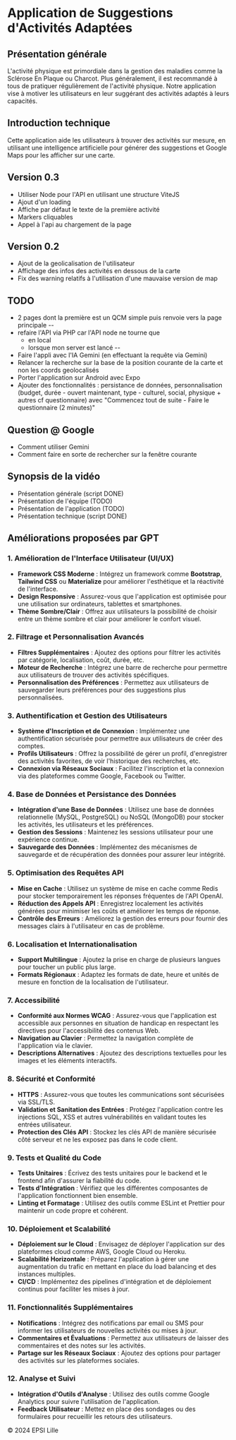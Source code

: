 # Application de Suggestions d'Activités Adaptées

## Présentation générale

L'activité physique est primordiale dans la gestion des maladies comme la Sclérose En Plaque ou Charcot. Plus généralement, il est recommandé à tous de pratiquer régulièrement de l'activité physique. Notre application vise à motiver les utilisateurs en leur suggérant des activités adaptés à leurs capacités.

## Introduction technique

Cette application aide les utilisateurs à trouver des activités sur mesure, en utilisant une intelligence artificielle pour générer des suggestions et Google Maps pour les afficher sur une carte.

## Version 0.3

- Utiliser Node pour l'API en utilisant une structure ViteJS
- Ajout d'un loading
- Affiche par défaut le texte de la première activité
- Markers cliquables
- Appel à l'api au chargement de la page

## Version 0.2

- Ajout de la geolicalisation de l'utilisateur
- Affichage des infos des activités en dessous de la carte
- Fix des warning relatifs à l'utilisation d'une mauvaise version de map

## TODO

- 2 pages dont la première est un QCM simple puis renvoie vers la page principale
--
- refaire l'API via PHP car l'API node ne tourne que
  - en local
  - lorsque mon server est lancé
--
- Faire l'appli avec l'IA Gemini (en effectuant la requête via Gemini)
- Relancer la recherche sur la base de la position courante de la carte et non les coords geolocalisés
- Porter l'application sur Android avec Expo
- Ajouter des fonctionnalités : persistance de données, personnalisation (budget, durée - ouvert maintenant, type - culturel, social, physique + autres cf questionnaire) avec "Commencez tout de suite - Faire le questionnaire (2 minutes)"

## Question @ Google

- Comment utiliser Gemini
- Comment faire en sorte de rechercher sur la fenêtre courante

## Synopsis de la vidéo

- Présentation générale (script DONE)
- Présentation de l'équipe (TODO)
- Présentation de l'application (TODO)
- Présentation technique (script DONE)

## Améliorations proposées par GPT

### 1. Amélioration de l'Interface Utilisateur (UI/UX)

- **Framework CSS Moderne** : Intégrez un framework comme **Bootstrap**, **Tailwind CSS** ou **Materialize** pour améliorer l'esthétique et la réactivité de l'interface.
- **Design Responsive** : Assurez-vous que l'application est optimisée pour une utilisation sur ordinateurs, tablettes et smartphones.
- **Thème Sombre/Clair** : Offrez aux utilisateurs la possibilité de choisir entre un thème sombre et clair pour améliorer le confort visuel.

### 2. Filtrage et Personnalisation Avancés

- **Filtres Supplémentaires** : Ajoutez des options pour filtrer les activités par catégorie, localisation, coût, durée, etc.
- **Moteur de Recherche** : Intégrez une barre de recherche pour permettre aux utilisateurs de trouver des activités spécifiques.
- **Personnalisation des Préférences** : Permettez aux utilisateurs de sauvegarder leurs préférences pour des suggestions plus personnalisées.

### 3. Authentification et Gestion des Utilisateurs

- **Système d'Inscription et de Connexion** : Implémentez une authentification sécurisée pour permettre aux utilisateurs de créer des comptes.
- **Profils Utilisateurs** : Offrez la possibilité de gérer un profil, d'enregistrer des activités favorites, de voir l'historique des recherches, etc.
- **Connexion via Réseaux Sociaux** : Facilitez l'inscription et la connexion via des plateformes comme Google, Facebook ou Twitter.

### 4. Base de Données et Persistance des Données

- **Intégration d'une Base de Données** : Utilisez une base de données relationnelle (MySQL, PostgreSQL) ou NoSQL (MongoDB) pour stocker les activités, les utilisateurs et les préférences.
- **Gestion des Sessions** : Maintenez les sessions utilisateur pour une expérience continue.
- **Sauvegarde des Données** : Implémentez des mécanismes de sauvegarde et de récupération des données pour assurer leur intégrité.

### 5. Optimisation des Requêtes API

- **Mise en Cache** : Utilisez un système de mise en cache comme Redis pour stocker temporairement les réponses fréquentes de l'API OpenAI.
- **Réduction des Appels API** : Enregistrez localement les activités générées pour minimiser les coûts et améliorer les temps de réponse.
- **Contrôle des Erreurs** : Améliorez la gestion des erreurs pour fournir des messages clairs à l'utilisateur en cas de problème.

### 6. Localisation et Internationalisation

- **Support Multilingue** : Ajoutez la prise en charge de plusieurs langues pour toucher un public plus large.
- **Formats Régionaux** : Adaptez les formats de date, heure et unités de mesure en fonction de la localisation de l'utilisateur.

### 7. Accessibilité

- **Conformité aux Normes WCAG** : Assurez-vous que l'application est accessible aux personnes en situation de handicap en respectant les directives pour l'accessibilité des contenus Web.
- **Navigation au Clavier** : Permettez la navigation complète de l'application via le clavier.
- **Descriptions Alternatives** : Ajoutez des descriptions textuelles pour les images et les éléments interactifs.

### 8. Sécurité et Conformité

- **HTTPS** : Assurez-vous que toutes les communications sont sécurisées via SSL/TLS.
- **Validation et Sanitation des Entrées** : Protégez l'application contre les injections SQL, XSS et autres vulnérabilités en validant toutes les entrées utilisateur.
- **Protection des Clés API** : Stockez les clés API de manière sécurisée côté serveur et ne les exposez pas dans le code client.

### 9. Tests et Qualité du Code

- **Tests Unitaires** : Écrivez des tests unitaires pour le backend et le frontend afin d'assurer la fiabilité du code.
- **Tests d'Intégration** : Vérifiez que les différentes composantes de l'application fonctionnent bien ensemble.
- **Linting et Formatage** : Utilisez des outils comme ESLint et Prettier pour maintenir un code propre et cohérent.

### 10. Déploiement et Scalabilité

- **Déploiement sur le Cloud** : Envisagez de déployer l'application sur des plateformes cloud comme AWS, Google Cloud ou Heroku.
- **Scalabilité Horizontale** : Préparez l'application à gérer une augmentation du trafic en mettant en place du load balancing et des instances multiples.
- **CI/CD** : Implémentez des pipelines d'intégration et de déploiement continus pour faciliter les mises à jour.

### 11. Fonctionnalités Supplémentaires

- **Notifications** : Intégrez des notifications par email ou SMS pour informer les utilisateurs de nouvelles activités ou mises à jour.
- **Commentaires et Évaluations** : Permettez aux utilisateurs de laisser des commentaires et des notes sur les activités.
- **Partage sur les Réseaux Sociaux** : Ajoutez des options pour partager des activités sur les plateformes sociales.

### 12. Analyse et Suivi

- **Intégration d'Outils d'Analyse** : Utilisez des outils comme Google Analytics pour suivre l'utilisation de l'application.
- **Feedback Utilisateur** : Mettez en place des sondages ou des formulaires pour recueillir les retours des utilisateurs.

© 2024 EPSI Lille